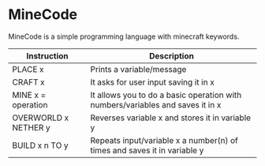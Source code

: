 # MineCode

MineCode is a simple programming language with minecraft keywords.

| Instruction | Description |
| ------ | ------ |
| PLACE x | Prints a variable/message |
| CRAFT x | It asks for user input saving it in x |
| MINE x = operation | It allows you to do a basic operation with numbers/variables and saves it in x |
| OVERWORLD x NETHER y | Reverses variable x and stores it in variable y |
| BUILD x n TO y | Repeats input/variable x a number(n) of times and saves it in variable y |



